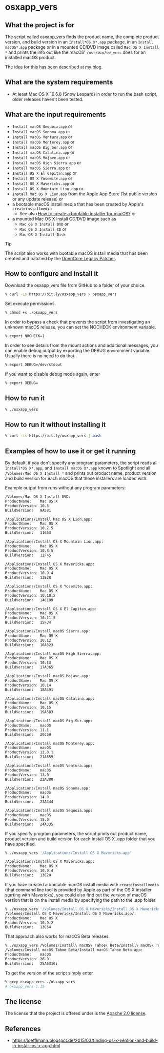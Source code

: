 osxapp_vers
===========

What the project is for
-----------------------
The script called osxapp_vers finds the product name, the complete product version, and build version in an `Install*OS X*.app` package, in an `Install macOS*.app` package or in a mounted CD/DVD image called `Mac OS X Install *` and prints the info out like the macOS' `/usr/bin/sw_vers` does for an installed macOS product.

The idea for this has been described at [my blog](https://loefflmann.blogspot.de/2015/03/finding-os-x-version-and-build-in-install-os-x-app.html).


What are the system requirements
--------------------------------
* At least Mac OS X 10.6.8 (Snow Leopard) in order to run the bash script, older releases haven't been tested.


What are the input requirements
-------------------------------
* `Install macOS Sequoia.app` or
* `Install macOS Sonoma.app` or
* `Install macOS Ventura.app` or
* `Install macOS Monterey.app` or 
* `Install macOS Big Sur.app` or
* `Install macOS Catalina.app` or
* `Install macOS Mojave.app` or
* `Install macOS High Sierra.app` or
* `Install macOS Sierra.app` or
* `Install OS X El Capitan.app` or
* `Install OS X Yosemite.app` or
* `Install OS X Mavericks.app` or
* `Install OS X Mountain Lion.app` or
* `Install Mac OS X Lion.app` from the Apple App Store (1st public version or any update release) or
* a bootable macOS install media that has been created by Apple's `createinstallmedia`
  * See also [How to create a bootable installer for macOS?](https://support.apple.com/en-us/HT201372) or
* a mounted Mac OS X Install CD/DVD image such as
  * `Mac OS X Install DVD` or
  * `Mac OS X Install CD` or
  * `Mac OS X Install Disk`

> [!TIP]
> The script also works with bootable macOS install media that has been created and patched by the [OpenCore Legacy Patcher](https://dortania.github.io/OpenCore-Legacy-Patcher/).


How to configure and install it
-------------------------------
Download the osxapp_vers file from GitHub to a folder of your choice.

```bash
% curl -Ls https://bit.ly/osxapp_vers > osxapp_vers
```

Set execute permissions.

```bash
% chmod +x ./osxapp_vers
```

In order to bypass a check that prevents the script from investigating an unknown macOS release, you can set the NOCHECK environment variable.

```bash
% export NOCHECK=1
```

In order to see details from the mount actions and additional messages, you can enable debug output by exporting the DEBUG environment variable. Usually there is no need to do that.

```bash
% export DEBUG=/dev/stdout
```
 
If you want to disable debug mode again, enter

```bash
% export DEBUG=
```

How to run it
-------------
```bash
% ./osxapp_vers
```

How to run it without installing it
-----------------------------------
```bash
% curl -Ls https://bit.ly/osxapp_vers | bash
```


Examples of how to use it or get it running
-------------------------------------------
By default, if you don't specify any program parameters, the script reads all `Install*OS X*.app`, and `Install macOS X*.app` known to Spotlight and all `/Volumes/Mac OS X Install *` and prints out product name, product version and build version for each macOS that those installers are loaded with.

Example output from runs without any program parameters:

```bash
/Volumes/Mac OS X Install DVD:
ProductName:    Mac OS X
ProductVersion: 10.5
BuildVersion:   9A581

/Applications/Install Mac OS X Lion.app:
ProductName:    Mac OS X
ProductVersion: 10.7.5
BuildVersion:   11G63

/Applications/Install OS X Mountain Lion.app:
ProductName:    Mac OS X
ProductVersion: 10.8.5
BuildVersion:   12F45

/Applications/Install OS X Mavericks.app:
ProductName:    Mac OS X
ProductVersion: 10.9.4
BuildVersion:   13E28

/Applications/Install OS X Yosemite.app:
ProductName:    Mac OS X
ProductVersion: 10.10.2
BuildVersion:   14C109

/Applications/Install OS X El Capitan.app:
ProductName:    Mac OS X
ProductVersion:	10.11.5
BuildVersion:   15F34

/Applications/Install macOS Sierra.app:
ProductName:    Mac OS X
ProductVersion:	10.12
BuildVersion:   16A323

/Applications/Install macOS High Sierra.app:
ProductName:	Mac OS X
ProductVersion:	10.13
BuildVersion:	17A365

/Applications/Install macOS Mojave.app:
ProductName:	Mac OS X
ProductVersion:	10.14
BuildVersion:	18A391

/Applications/Install macOS Catalina.app:
ProductName:	Mac OS X
ProductVersion:	10.15
BuildVersion:	19A583

/Applications/Install macOS Big Sur.app:
ProductName:	macOS
ProductVersion:	11.1
BuildVersion:	20C69

/Applications/Install macOS Monterey.app:
ProductName:	macOS
ProductVersion:	12.0.1
BuildVersion:	21A559

/Applications/Install macOS Ventura.app:
ProductName:	macOS
ProductVersion:	13.0
BuildVersion:	22A380

/Applications/Install macOS Sonoma.app:
ProductName:	macOS
ProductVersion:	14.0
BuildVersion:	23A344

/Applications/Install macOS Sequoia.app:
ProductName:	macOS
ProductVersion:	15.0
BuildVersion:	24A335
```

If you specify program parameters, the script prints out product name, product version and build version for each Install OS X .app folder that you have specified.

```bash
% ./osxapp_vers '/Applications/Install OS X Mavericks.app'

/Applications/Install OS X Mavericks.app:
ProductName:    Mac OS X
ProductVersion: 10.9.4
BuildVersion:   13E28
```

If you have created a bootable macOS install media with `createinstallmedia` (that command line tool is provided by Apple as part of the OS X installer starting with Mavericks), you could also find out the version of macOS version that is on the install media by specifying the path to the .app folder.

```bash
% ./osxapp_vers '/Volumes/Install OS X Mavericks/Install OS X Mavericks.app/'
/Volumes/Install OS X Mavericks/Install OS X Mavericks.app/:
ProductName:    Mac OS X
ProductVersion: 10.9.2
BuildVersion:   13C64
```

That approach also works for macOS Beta releases.

```bash
% ./osxapp_vers /Volumes/Install\ macOS\ Tahoe\ Beta/Install\ macOS\ Tahoe\ Beta.app
/Volumes/Install macOS Tahoe Beta/Install macOS Tahoe Beta.app:
ProductName:	macOS
ProductVersion:	26.0
BuildVersion:	25A5316i
```

To get the version of the script simply enter

```bash
% grep osxapp_vers ./osxapp_vers
# osxapp_vers 1.15
```


The license
-----------
The license that the project is offered under is the [Apache 2.0 license](http://choosealicense.com/licenses/apache-2.0/).


References
----------
* https://loefflmann.blogspot.de/2015/03/finding-os-x-version-and-build-in-install-os-x-app.html
